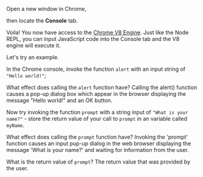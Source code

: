 Open a new window in Chrome,

then locate the **Console** tab.

Voila! You now have access to the [Chrome V8 Engine](https://www.cloudflare.com/en-gb/learning/serverless/glossary/what-is-chrome-v8/).
Just like the Node REPL, you can input JavaScript code into the Console tab and the V8 engine will execute it.

Let's try an example.

In the Chrome console,
invoke the function `alert` with an input string of `"Hello world!"`;

What effect does calling the `alert` function have?
Calling the alert() function causes a pop-up dialog box which appear in the browser
displaying the message "Hello world!" and an OK button.

Now try invoking the function `prompt` with a string input of `"What is your name?"` - store the return value of your call to `prompt` in an variable called `myName`.

What effect does calling the `prompt` function have?
Invoking the 'prompt' function causes an input pup-up dialog in the web browser displaying the message 'What is your name?' and waiting for information from the user.

What is the return value of `prompt`?
The return value that was provided by the user.
